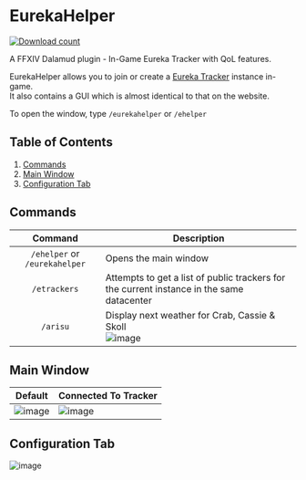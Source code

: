 # EurekaHelper
[![Download count](https://img.shields.io/endpoint?url=https://vz32sgcoal.execute-api.us-east-1.amazonaws.com/EurekaHelper)](https://github.com/MidoriKami/DailyDuty)  
 
A FFXIV Dalamud plugin - In-Game Eureka Tracker with QoL features.  

EurekaHelper allows you to join or create a [Eureka Tracker](https://ffxiv-eureka.com/) instance in-game.  
It also contains a GUI which is almost identical to that on the website.  

To open the window, type `/eurekahelper` or `/ehelper`

## Table of Contents
1. [Commands](#commands)
2. [Main Window](#main-window)
3. [Configuration Tab](#configuration-tab)

## Commands
| Command | Description |
|:-------:|-------------|
| `/ehelper` or `/eurekahelper` | Opens the main window |
| `/etrackers` | Attempts to get a list of public trackers for the current instance in the same datacenter |
| `/arisu` | Display next weather for Crab, Cassie & Skoll<br />![image](https://user-images.githubusercontent.com/34697265/223168197-4dc544ae-c467-4b17-a754-b2835ff4e7e0.png) |

## Main Window
| Default | Connected To Tracker |
|:-------:|----------------------|
| ![image](https://user-images.githubusercontent.com/34697265/222973228-212a83bd-ba93-437e-9b31-1d06f6cee7eb.png) | ![image](https://user-images.githubusercontent.com/34697265/222973354-b0d7aa6b-59b8-4767-be42-520ac91d651e.png) |

## Configuration Tab
![image](https://user-images.githubusercontent.com/34697265/223168760-5eed26d4-7a58-492d-bf73-506abc35bb04.png)
